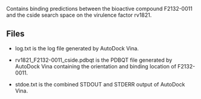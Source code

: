 Contains binding predictions between the bioactive compound F2132-0011 and the cside search space on the virulence factor rv1821.

## Files

- log.txt is the log file generated by AutoDock Vina.

- rv1821_F2132-0011_cside.pdbqt is the PDBQT file generated by AutoDock Vina containing the orientation and binding location of F2132-0011.

- stdoe.txt is the combined STDOUT and STDERR output of AutoDock Vina.

